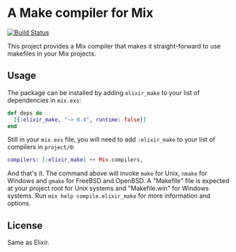 # A Make compiler for Mix

[![Build Status](https://travis-ci.org/elixir-lang/elixir_make.svg?branch=master)](https://travis-ci.org/elixir-lang/elixir_make)

This project provides a Mix compiler that makes it straight-forward to use makefiles in your Mix projects.

## Usage

The package can be installed by adding `elixir_make` to your list of dependencies in `mix.exs`:

```elixir
def deps do
  [{:elixir_make, "~> 0.4", runtime: false}]
end
```

Still in your `mix.exs` file, you will need to add `:elixir_make` to your list of compilers in `project/0`:

```elixir
compilers: [:elixir_make] ++ Mix.compilers,
```

And that's it. The command above will invoke `make` for Unix, `nmake` for Windows and `gmake` for FreeBSD and OpenBSD. A "Makefile" file is expected at your project root for Unix systems and "Makefile.win" for Windows systems. Run `mix help compile.elixir_make` for more information and options.

## License

Same as Elixir.
